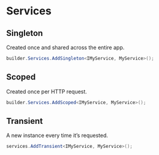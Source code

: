 # Services

## Singleton

Created once and shared across the entire app.

```csharp
builder.Services.AddSingleton<IMyService, MyService>();
```

## Scoped

Created once per HTTP request.

```csharp
builder.Services.AddScoped<IMyService, MyService>();
```

## Transient

A new instance every time it’s requested.

```csharp
services.AddTransient<IMyService, MyService>();
```

